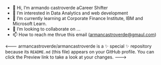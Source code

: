 - 👋 Hi, I’m armando castroverde aCareer Shifter
- 👀 I’m interested in Data Analytics and web development
- 🌱 I’m currently learning at Corporate Finance Institute, IBM and Microsoft Learn.
- 💞️ I’m looking to collaborate on ...
- 📫 How to reach me thrue this email  (armancastroverde@gmaul.com)

<---
armancastroverde/armancastroverde is a ✨ special ✨ repository because its `README.md` (this file) appears on your GitHub profile.
You can click the Preview link to take a look at your changes.
--->
